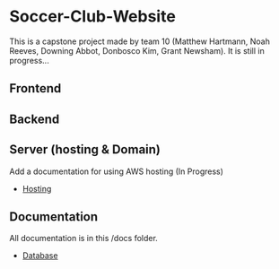 # Soccer-Club-Website

This is a capstone project made by team 10 (Matthew Hartmann, Noah Reeves, Downing Abbot, Donbosco Kim, Grant Newsham). It is still in progress...

## Frontend

## Backend

## Server (hosting & Domain)
Add a documentation for using AWS hosting (In Progress)
- [Hosting](/docs/server-hosting.md)

## Documentation

All documentation is in this /docs folder.

- [Database](/docs/database.md)